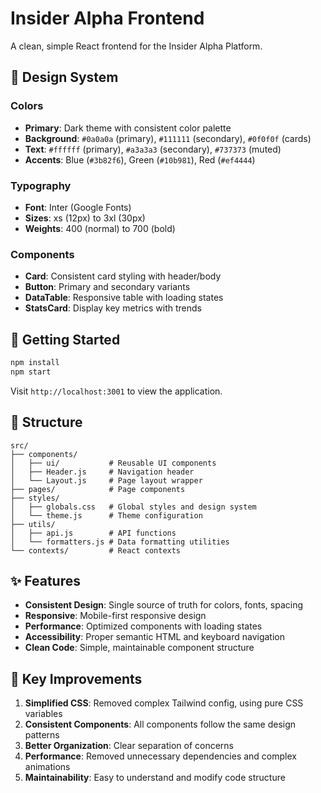 # Insider Alpha Frontend

A clean, simple React frontend for the Insider Alpha Platform.

## 🎨 Design System

### Colors
- **Primary**: Dark theme with consistent color palette
- **Background**: `#0a0a0a` (primary), `#111111` (secondary), `#0f0f0f` (cards)
- **Text**: `#ffffff` (primary), `#a3a3a3` (secondary), `#737373` (muted)
- **Accents**: Blue (`#3b82f6`), Green (`#10b981`), Red (`#ef4444`)

### Typography
- **Font**: Inter (Google Fonts)
- **Sizes**: xs (12px) to 3xl (30px)
- **Weights**: 400 (normal) to 700 (bold)

### Components
- **Card**: Consistent card styling with header/body
- **Button**: Primary and secondary variants
- **DataTable**: Responsive table with loading states
- **StatsCard**: Display key metrics with trends

## 🚀 Getting Started

```bash
npm install
npm start
```

Visit `http://localhost:3001` to view the application.

## 📁 Structure

```
src/
├── components/
│   ├── ui/           # Reusable UI components
│   ├── Header.js     # Navigation header
│   └── Layout.js     # Page layout wrapper
├── pages/            # Page components
├── styles/
│   ├── globals.css   # Global styles and design system
│   └── theme.js      # Theme configuration
├── utils/
│   ├── api.js        # API functions
│   └── formatters.js # Data formatting utilities
└── contexts/         # React contexts
```

## ✨ Features

- **Consistent Design**: Single source of truth for colors, fonts, spacing
- **Responsive**: Mobile-first responsive design
- **Performance**: Optimized components with loading states
- **Accessibility**: Proper semantic HTML and keyboard navigation
- **Clean Code**: Simple, maintainable component structure

## 🎯 Key Improvements

1. **Simplified CSS**: Removed complex Tailwind config, using pure CSS variables
2. **Consistent Components**: All components follow the same design patterns
3. **Better Organization**: Clear separation of concerns
4. **Performance**: Removed unnecessary dependencies and complex animations
5. **Maintainability**: Easy to understand and modify code structure



